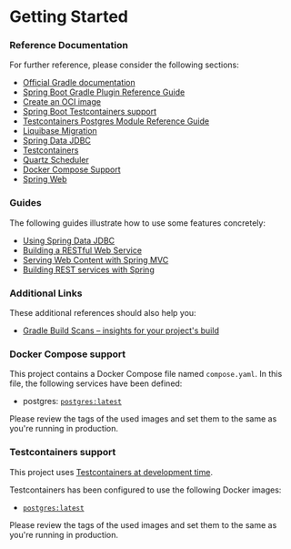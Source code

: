 # Getting Started

### Reference Documentation
For further reference, please consider the following sections:

* [Official Gradle documentation](https://docs.gradle.org)
* [Spring Boot Gradle Plugin Reference Guide](https://docs.spring.io/spring-boot/docs/3.2.0/gradle-plugin/reference/html/)
* [Create an OCI image](https://docs.spring.io/spring-boot/docs/3.2.0/gradle-plugin/reference/html/#build-image)
* [Spring Boot Testcontainers support](https://docs.spring.io/spring-boot/docs/3.2.0/reference/html/features.html#features.testing.testcontainers)
* [Testcontainers Postgres Module Reference Guide](https://java.testcontainers.org/modules/databases/postgres/)
* [Liquibase Migration](https://docs.spring.io/spring-boot/docs/3.2.0/reference/htmlsingle/index.html#howto.data-initialization.migration-tool.liquibase)
* [Spring Data JDBC](https://docs.spring.io/spring-boot/docs/3.2.0/reference/htmlsingle/index.html#data.sql.jdbc)
* [Testcontainers](https://java.testcontainers.org/)
* [Quartz Scheduler](https://docs.spring.io/spring-boot/docs/3.2.0/reference/htmlsingle/index.html#io.quartz)
* [Docker Compose Support](https://docs.spring.io/spring-boot/docs/3.2.0/reference/htmlsingle/index.html#features.docker-compose)
* [Spring Web](https://docs.spring.io/spring-boot/docs/3.2.0/reference/htmlsingle/index.html#web)

### Guides
The following guides illustrate how to use some features concretely:

* [Using Spring Data JDBC](https://github.com/spring-projects/spring-data-examples/tree/master/jdbc/basics)
* [Building a RESTful Web Service](https://spring.io/guides/gs/rest-service/)
* [Serving Web Content with Spring MVC](https://spring.io/guides/gs/serving-web-content/)
* [Building REST services with Spring](https://spring.io/guides/tutorials/rest/)

### Additional Links
These additional references should also help you:

* [Gradle Build Scans – insights for your project's build](https://scans.gradle.com#gradle)

### Docker Compose support
This project contains a Docker Compose file named `compose.yaml`.
In this file, the following services have been defined:

* postgres: [`postgres:latest`](https://hub.docker.com/_/postgres)

Please review the tags of the used images and set them to the same as you're running in production.

### Testcontainers support

This project uses [Testcontainers at development time](https://docs.spring.io/spring-boot/docs/3.2.0/reference/html/features.html#features.testing.testcontainers.at-development-time).

Testcontainers has been configured to use the following Docker images:

* [`postgres:latest`](https://hub.docker.com/_/postgres)

Please review the tags of the used images and set them to the same as you're running in production.

